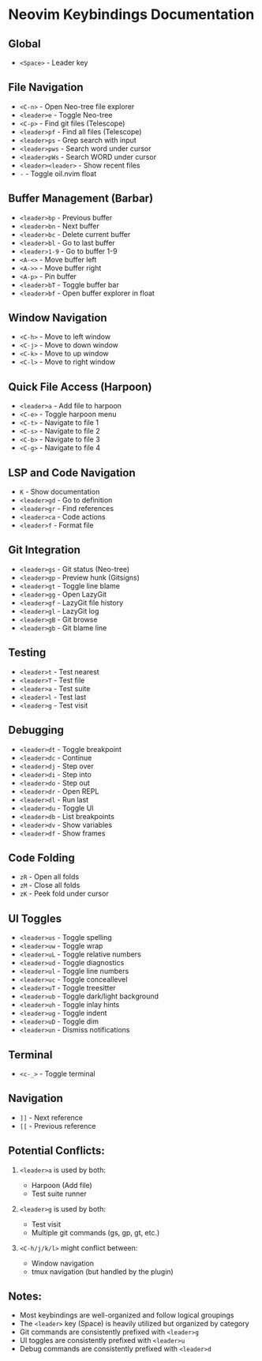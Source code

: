 # Neovim Keybindings Documentation

## Global
- `<Space>` - Leader key

## File Navigation
- `<C-n>` - Open Neo-tree file explorer
- `<leader>e` - Toggle Neo-tree
- `<C-p>` - Find git files (Telescope)
- `<leader>pf` - Find all files (Telescope)
- `<leader>ps` - Grep search with input
- `<leader>pws` - Search word under cursor
- `<leader>pWs` - Search WORD under cursor
- `<leader><leader>` - Show recent files
- `-` - Toggle oil.nvim float

## Buffer Management (Barbar)
- `<leader>bp` - Previous buffer
- `<leader>bn` - Next buffer
- `<leader>bc` - Delete current buffer
- `<leader>bl` - Go to last buffer
- `<leader>1-9` - Go to buffer 1-9
- `<A-<>` - Move buffer left
- `<A->>` - Move buffer right
- `<A-p>` - Pin buffer
- `<leader>bT` - Toggle buffer bar
- `<leader>bf` - Open buffer explorer in float

## Window Navigation
- `<C-h>` - Move to left window
- `<C-j>` - Move to down window
- `<C-k>` - Move to up window
- `<C-l>` - Move to right window

## Quick File Access (Harpoon)
- `<leader>a` - Add file to harpoon
- `<C-e>` - Toggle harpoon menu
- `<C-t>` - Navigate to file 1
- `<C-s>` - Navigate to file 2
- `<C-b>` - Navigate to file 3
- `<C-g>` - Navigate to file 4

## LSP and Code Navigation
- `K` - Show documentation
- `<leader>gd` - Go to definition
- `<leader>gr` - Find references
- `<leader>ca` - Code actions
- `<leader>f` - Format file

## Git Integration
- `<leader>gs` - Git status (Neo-tree)
- `<leader>gp` - Preview hunk (Gitsigns)
- `<leader>gt` - Toggle line blame
- `<leader>gg` - Open LazyGit
- `<leader>gf` - LazyGit file history
- `<leader>gl` - LazyGit log
- `<leader>gB` - Git browse
- `<leader>gb` - Git blame line

## Testing
- `<leader>t` - Test nearest
- `<leader>T` - Test file
- `<leader>a` - Test suite
- `<leader>l` - Test last
- `<leader>g` - Test visit

## Debugging
- `<leader>dt` - Toggle breakpoint
- `<leader>dc` - Continue
- `<leader>dj` - Step over
- `<leader>di` - Step into
- `<leader>do` - Step out
- `<leader>dr` - Open REPL
- `<leader>dl` - Run last
- `<leader>du` - Toggle UI
- `<leader>db` - List breakpoints
- `<leader>dv` - Show variables
- `<leader>df` - Show frames

## Code Folding
- `zR` - Open all folds
- `zM` - Close all folds
- `zK` - Peek fold under cursor

## UI Toggles
- `<leader>us` - Toggle spelling
- `<leader>uw` - Toggle wrap
- `<leader>uL` - Toggle relative numbers
- `<leader>ud` - Toggle diagnostics
- `<leader>ul` - Toggle line numbers
- `<leader>uc` - Toggle conceallevel
- `<leader>uT` - Toggle treesitter
- `<leader>ub` - Toggle dark/light background
- `<leader>uh` - Toggle inlay hints
- `<leader>ug` - Toggle indent
- `<leader>uD` - Toggle dim
- `<leader>un` - Dismiss notifications

## Terminal
- `<c-_>` - Toggle terminal

## Navigation
- `]]` - Next reference
- `[[` - Previous reference

## Potential Conflicts:
1. `<leader>a` is used by both:
   - Harpoon (Add file)
   - Test suite runner
   
2. `<leader>g` is used by both:
   - Test visit
   - Multiple git commands (gs, gp, gt, etc.)

3. `<C-h/j/k/l>` might conflict between:
   - Window navigation
   - tmux navigation (but handled by the plugin)

## Notes:
- Most keybindings are well-organized and follow logical groupings
- The `<leader>` key (Space) is heavily utilized but organized by category
- Git commands are consistently prefixed with `<leader>g`
- UI toggles are consistently prefixed with `<leader>u`
- Debug commands are consistently prefixed with `<leader>d` 